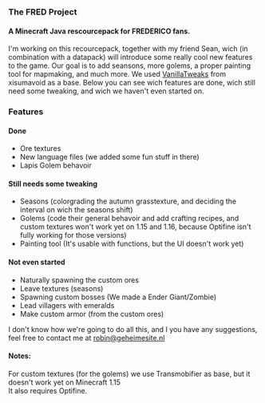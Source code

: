 ### The FRED Project
#### A Minecraft Java rescourcepack for FREDERICO fans.

I'm working on this recourcepack, together with my friend Sean, wich (in combination with a datapack) will introduce some really cool new features to the game. Our goal is to add seansons, more golems, a proper painting tool for mapmaking, and much more. 
We used [VanillaTweaks](https://vanillatweaks.net/) from xisumavoid as a base.
Below you can see wich features are done, wich still need some tweaking, and wich we haven't even started on.

### Features
#### Done
- Ore textures
- New language files (we added some fun stuff in there)
- Lapis Golem behavoir
#### Still needs some tweaking
- Seasons (colorgrading the autumn grasstexture, and deciding the interval on wich the seasons shift)
- Golems (code their general behavoir and add crafting recipes, and custom textures won't work yet on 1.15 and 1.16, because Optifine isn't fully working for those versions)
- Painting tool (It's usable with functions, but the UI doesn't work yet)
#### Not even started
- Naturally spawning the custom ores
- Leave textures (seasons)
- Spawning custom bosses (We made a Ender Giant/Zombie)
- Lead villagers with emeralds
- Make custom armor (from the custom ores)

I don't know how we're going to do all this, and I you have any suggestions, feel free to contact me at robin@geheimesite.nl

#### Notes:
For custom textures (for the golems) we use Transmobifier as base, but it doesn't work yet on Minecraft 1.15<br>
It also requires Optifine.

